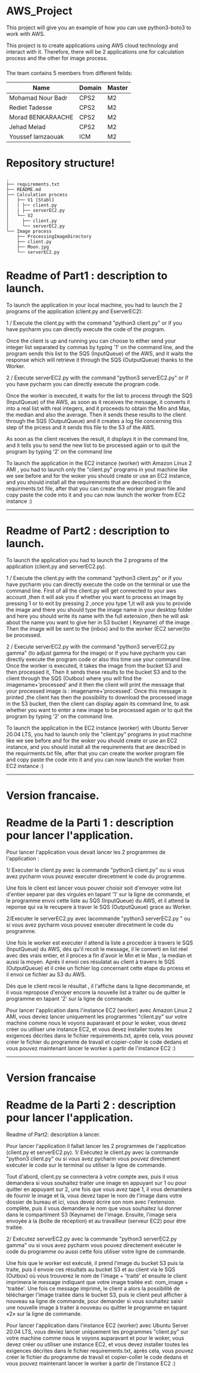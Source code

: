 # AWS_Project


This project will give you an example of how you can use python3-boto3 to work with AWS.

This project is to create applications using AWS cloud  technology and interact with it. Therefore, there will be 2 applications one for calculation process and the other for image process.
###        
The team contains 5 members from different feilds:


|Name|  Domain |  Master |  
|---|---|---|
|Mohamad Nour Badr |  CPS2 |  M2 | 
|Rediet Tadesse| CPS2  | M2  |
|Morad BENKARAACHE| CPS2  | M2  | 
|Jehad Melad| CPS2  | M2  |
|Youssef lamzaouak| ICM  | M2  | 


# Repository structure!

```
.
├── requirements.txt
├── README.md
├── Calculation process
│   ├── V1 [Stabl]
│   | ├── client.py
│   | ├── serverEC2.py
│   └── V2 
│     ├── client.py
│     └── serverEC2.py
└── Image process
    ├── ProcessingImageDirectory
    ├── client.py
    ├── Moon.jpg
    └── serverEC2.py

```

# Readme of Part1 : description to launch.

To launch the application in your local machine, you had to launch the 2 programs of the application (client.py and EserverEC2):

1 / Execute the client.py with the command "python3 client.py" or if you have pycharm you can directly execute the code of the program.

Once the client is up and running you can choose to either send your integer list separated by commas by typing '1' on the command line, and the program sends this list to the SQS (InputQueue) of the AWS, and it waits the response which will retrieve it through the SQS (OutputQueue) thanks to the Worker.

2 / Execute serverEC2.py with the command "python3 serverEC2.py" or if you have pycharm you can directly execute the program code.

Once the worker is executed, it waits for the list to process through the SQS (InputQueue) of the AWS, as soon as it receives the message, it converts it into a real list with real integers, and it proceeds to obtain the Min and Max, the median and also the average. Then it sends these results to the client through the SQS (OutputQueue) and it creates a log file concerning this step of the prcess and it sends this file to the S3 of the AWS.

As soon as the client receives the result, it displays it in the command line, and it tells you to send the new list to be processed again or to quit the program by typing '2' on the command line


To launch the application in the EC2 instance (worker) with Amazon Linux 2 AMI , you had to launch only the "client.py" programs in yout machine like we see before and for the woker you should create or use an EC2 instance, and you should install all the requirements that are described in the requirments.txt file, after that you can create the worker program file and copy paste the code into it and you can now launch the worker from EC2 instance :)

--------------------------------------------------------------------------------------------------------------------------------------------------------------------------

# Readme of Part2 : description to launch.

To launch the application you had to launch the 2 programs of the application (client.py and serverEC2.py).

1 / Execute the client.py with the command "python3 client.py" or if you have pycharm you can directly execute the code on the terminal or use  the command line.
First of all  the client.py will get connected to your aws account ,then it will ask you if whether you want to process an image by pressing 1 or to exit by pressing 2 ,once you type 1,it will ask you  to provide the image and there you should type the image name in  your desktop folder and here you should write its name with the full extension ,then he will ask about the name you want to give her in S3 bucket ( Keyname) of the image . Then the image will be sent to the (inbox) and to the worker (EC2 server)to be processed.

2 / Execute serverEC2.py with the command "python3 serverEC2.py gamma" (to adjust gamma for the image) or if you have pycharm you can directly execute the program code or also this time use your command line.
Once the worker is executed, it takes the image from the bucket S3 and then processed it, Then it sends these results to the bucket S3 and  to the client through the SQS (Outbox) where you will find the imagename+’processed’ and it then the client will print the message that your processed image is : imagename+’processed’.
Once this message is printed ,the client has then the possibility to download the processed image in the S3 bucket, then the client can display again its command line, to ask whether you want to enter a new  image to be processed again or to quit the program by typing '2' on the command line.


To launch the application in the EC2 instance (worker) with Ubuntu Server 20.04 LTS, you had to launch only the "client.py" programs in yout machine like we see before and for the woker you should create or use an EC2 instance, and you should install all the requirements that are described in the requirments.txt file, after that you can create the worker program file and copy paste the code into it and you can now launch the worker from EC2 instance :)

--------------------------------------------------------------------------------------------------------------------------------------------------------------------------

# Version francaise.
# Readme de la Parti 1 : description pour lancer l'application.

Pour lancer l'application vous devait lancer les 2 programmes de l'application : 

1/ Executer le client.py  avec la commande "python3 client.py" ou si vous avez pycharm vous pouvez executer direcetment le code du programme.

Une fois le client est lancer vous pouver choisir soit d'envoyer votre list d'entier separer par des virgules en tapant '1' sur la ligne de commande,  et le programme envoi cette liste au SQS (InputQueue) du AWS, et il attend la reponse qui va le recupere à traver le SQS (OutputQueue) grace au Worker.

2/Executer le serverEC2.py avec lacommande "python3  serverEC2.py " ou si vous avez pycharm vous pouvez executer direcetment le code du programme.

Une fois le worker est executer il attend la liste a procedcer à travers le SQS (InputQueue) du AWS, dés qu'il recoit le message, il le converti en list réel avec des vrais entier, et il proces a fin d'avoir le Min et le Max , la median et aussi la moyen. Aprés il envoi ces résulatat au client à travers le SQS (OutputQueue) et il crée un fichier log concernant cette etape du prcess et il envoi ce fichier au S3 du AWS.

Dés que le client recoi le résultat , il l'affiche dans la ligne decommande, et il vous repropose d'enoyer encore la nouvelle list a traiter ou de quitter le programme en tapant '2' sur la ligne de commande.

Pour lancer l'application dans l'instance EC2 (worker) avec Amazon Linux 2 AMI, vous deviez lancer uniquement les programmes "client.py" sur votre machine comme nous le voyons auparavant et pour le woker, vous devez créer ou utiliser une instance EC2, et vous devez installer toutes les exigences décrites dans le fichier requirements.txt, après cela, vous pouvez créer le fichier du programme de travail et copier-coller le code dedans et vous pouvez maintenant lancer le worker à partir de l'instance EC2 :)

--------------------------------------------------------------------------------------------------------------------------------------------------------------------------

# Version francaise
# Readme de la Parti 2 : description pour lancer l'application.

Readme of Part2: description à lancer.

Pour lancer l'application il fallait lancer les 2 programmes de l'application (client.py et serverEC2.py).
1/ Exécutez le client.py avec la commande "python3 client.py" ou si vous avez pycharm vous pouvez directement exécuter le code sur le terminal ou utiliser la ligne de commande.

Tout d'abord, client.py se connectera à votre compte aws, puis il vous demandera si vous souhaitez traiter une image en appuyant sur 1 ou pour quitter en appuyant sur 2, une fois que vous avez tapé 1, il vous demandera de fournir le image et là, vous devez taper le nom de l'image dans votre dossier de bureau et ici, vous devez écrire son nom avec l'extension complète, puis il vous demandera le nom que vous souhaitez lui donner dans le compartiment S3 (Keyname) de l'image. Ensuite, l'image sera envoyée à la (boîte de réception) et au travailleur (serveur EC2) pour être traitée.

2/ Exécutez serverEC2.py avec la commande "python3 serverEC2.py gamma" ou si vous avez pycharm vous pouvez directement exécuter le code du programme ou aussi cette fois utiliser votre ligne de commande.

Une fois que le worker est exécuté, il prend l'image du bucket S3 puis la traite, puis il envoie ces résultats au bucket S3 et au client via le SQS (Outbox) où vous trouverez le nom de l'image + 'traité' et ensuite le client imprimera le message indiquant que votre image traitée est: nom_image + 'traitée'.
Une fois ce message imprimé, le client a alors la possibilité de télécharger l'image traitée dans le bucket S3, puis le client peut afficher à nouveau sa ligne de commande, pour demander si vous souhaitez saisir une nouvelle image à traiter à nouveau ou quitter le programme en tapant «2» sur la ligne de commande.

Pour lancer l'application dans l'instance EC2 (worker) avec Ubuntu Server 20.04 LTS, vous deviez lancer uniquement les programmes "client.py" sur votre machine comme nous le voyons auparavant et pour le woker, vous devez créer ou utiliser une instance EC2, et vous devez installer toutes les exigences décrites dans le fichier requirements.txt, après cela, vous pouvez créer le fichier du programme de travail et copier-coller le code dedans et vous pouvez maintenant lancer le worker à partir de l'instance EC2 :)






